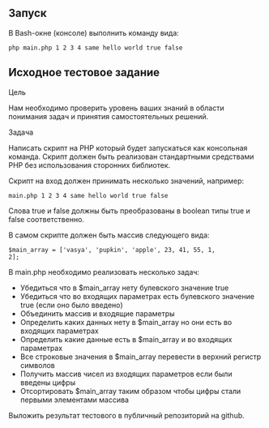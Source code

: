 ## Запуск

В Bash-окне (консоле) выполнить команду вида:

<code>php main.php 1 2 3 4 same hello world true false</code>

## Исходное тестовое задание

Цель

Нам необходимо проверить уровень ваших знаний в области понимания задач и
принятия самостоятельных решений.

Задача

Написать скрипт на PHP который будет запускаться как консольная команда.
Скрипт должен быть реализован стандартными средствами PHP без использования
сторонних библиотек.

Скрипт на вход должен принимать несколько значений, например:

<code>main.php 1 2 3 4 same hello world true false</code>

Слова true и false должны быть преобразованы в boolean типы true и false
соответственно.

В самом скрипте должен быть массив следующего вида:

<code>$main_array = ['vasya', 'pupkin', 'apple', 23, 41, 55, 1, 2];</code>

В main.php необходимо реализовать несколько задач:

- Убедиться что в $main_array нету булевского значение true
- Убедиться что во входящих параметрах есть булевского значение true (если оно
было введено)
- Объединить массив и входящие параметры
- Определить каких данных нету в $main_array но они есть во входящих
параметрах
- Определить какие данные есть в $main_array и во входящих параметрах
- Все строковые значения в $main_array перевести в верхний регистр символов
- Получить массив чисел из входящих параметров если были введены цифры
- Отсортировать $main_array таким образом чтобы цифры стали первыми
элементами массива

Выложить результат тестового в публичный репозиторий на github.